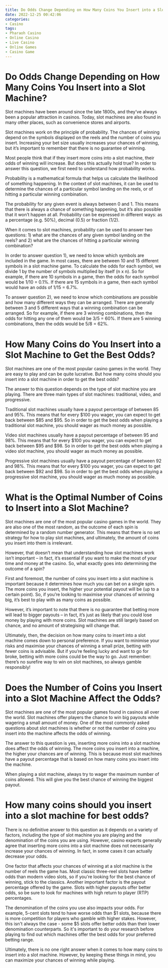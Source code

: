 ```yaml
---
title: Do Odds Change Depending on How Many Coins You Insert into a Slot Machine
date: 2022-12-25 00:42:06
categories:
- Casino
tags:
- Pharaoh Casino
- Online Casino
- Live Casino
- Online Games
- Casino Game
---
```



#  Do Odds Change Depending on How Many Coins You Insert into a Slot Machine?

Slot machines have been around since the late 1800s, and they’ve always been a popular attraction in casinos. Today, slot machines are also found in many other places, such as convenience stores and airports.

Slot machines work on the principle of probability. The chances of winning depend on the symbols displayed on the reels and the number of coins you insert. Increasing your bet size usually increases your chances of winning, but it’s important to remember that there is no guarantee of winning.

Most people think that if they insert more coins into a slot machine, their odds of winning will increase. But does this actually hold true? In order to answer this question, we first need to understand how probability works.

Probability is a mathematical formula that helps us calculate the likelihood of something happening. In the context of slot machines, it can be used to determine the chances of a particular symbol landing on the reels, or of hitting a particular winning combination.

The probability for any given event is always between 0 and 1. This means that there is always a chance of something happening, but it’s also possible that it won’t happen at all. Probability can be expressed in different ways: as a percentage (e.g. 50%), decimal (0.5) or fraction (1/2).

When it comes to slot machines, probability can be used to answer two questions: 1) what are the chances of any given symbol landing on the reels? and 2) what are the chances of hitting a particular winning combination?

In order to answer question 1), we need to know which symbols are included in the game. In most cases, there are between 10 and 15 different symbols in a slot machine game. To calculate the odds for each symbol, we divide 1 by the number of symbols multiplied by itself (n x n). So for example, if there are 10 symbols in a game, then the odds for each symbol would be 1/10 = 0.1%. If there are 15 symbols in a game, then each symbol would have an odds of 1/15 = 6.7%.

To answer question 2), we need to know which combinations are possible and how many different ways they can be arranged. There are generally between 3 and 5 different ways that a winning combination can be arranged. So for example, if there are 3 winning combinations, then the odds for hitting any one of them would be 3/5 = 60%. If there are 5 winning combinations, then the odds would be 5/8 = 62%.

#  How Many Coins do You Insert into a Slot Machine to Get the Best Odds? 

Slot machines are one of the most popular casino games in the world. They are easy to play and can be quite lucrative. But how many coins should you insert into a slot machine in order to get the best odds?

The answer to this question depends on the type of slot machine you are playing. There are three main types of slot machines: traditional, video, and progressive.

Traditional slot machines usually have a payout percentage of between 85 and 95%. This means that for every $100 you wager, you can expect to get back between $85 and $95. So in order to get the best odds when playing a traditional slot machine, you should wager as much money as possible.

Video slot machines usually have a payout percentage of between 95 and 98%. This means that for every $100 you wager, you can expect to get back between $95 and $98. So in order to get the best odds when playing a video slot machine, you should wager as much money as possible.

Progressive slot machines usually have a payout percentage of between 92 and 98%. This means that for every $100 you wager, you can expect to get back between $92 and $98. So in order to get the best odds when playing a progressive slot machine, you should wager as much money as possible.

#  What is the Optimal Number of Coins to Insert into a Slot Machine? 

Slot machines are one of the most popular casino games in the world. They are also one of the most random, as the outcome of each spin is determined by a random number generator. This means that there is no set strategy for how to play slot machines, and ultimately, the amount of coins you insert into them is irrelevant.

However, that doesn’t mean that understanding how slot machines work isn’t important – in fact, it’s essential if you want to make the most of your time and money at the casino. So, what exactly goes into determining the outcome of a spin?

First and foremost, the number of coins you insert into a slot machine is important because it determines how much you can bet on a single spin. The more coins you insert, the higher your potential payout will be (up to a certain point). So, if you’re looking to maximise your chances of winning big, it’s best to play with as many coins as possible.

However, it’s important to note that there is no guarantee that betting more will lead to bigger payouts – in fact, it’s just as likely that you could lose money by playing with more coins. Slot machines are still largely based on chance, and no amount of strategising will change that.

Ultimately, then, the decision on how many coins to insert into a slot machine comes down to personal preference. If you want to minimise your risks and maximise your chances of winning a small prize, betting with fewer coins is advisable. But if you’re feeling lucky and want to go for broke, betting with more coins could be the way to go. Just remember: there’s no surefire way to win on slot machines, so always gamble responsibly!

#  Does the Number of Coins you Insert into a Slot Machine Affect the Odds?

Slot machines are one of the most popular games found in casinos all over the world. Slot machines offer players the chance to win big payouts while wagering a small amount of money. One of the most commonly asked questions about slot machines is whether or not the number of coins you insert into the machine affects the odds of winning.

The answer to this question is yes, inserting more coins into a slot machine does affect the odds of winning. The more coins you insert into a machine, the higher your chances are of winning. This is because most slot machines have a payout percentage that is based on how many coins you insert into the machine.

When playing a slot machine, always try to wager the maximum number of coins allowed. This will give you the best chance of winning the biggest payout.

#  How many coins should you insert into a slot machine for best odds?

There is no definitive answer to this question as it depends on a variety of factors, including the type of slot machine you are playing and the denomination of the coins you are using. However, casino experts generally agree that inserting more coins into a slot machine does not necessarily increase your chances of winning. In fact, in some cases it can actually decrease your odds.

One factor that affects your chances of winning at a slot machine is the number of reels the game has. Most classic three-reel slots have better odds than modern video slots, so if you're looking for the best chance of winning, stick to the classics. Another important factor is the payout percentage offered by the game. Slots with higher payouts offer better odds, so be sure to look for machines with high return to player (RTP) percentages.

The denomination of the coins you use also impacts your odds. For example, 5-cent slots tend to have worse odds than $1 slots, because there is more competition for players who gamble with higher stakes. However, this isn't always the case - some $5 slots offer better odds than their lower denomination counterparts. So it's important to do your research before playing to find out which machines offer the best odds for your preferred betting range.

Ultimately, there is no one right answer when it comes to how many coins to insert into a slot machine. However, by keeping these things in mind, you can maximize your chances of winning while playing.